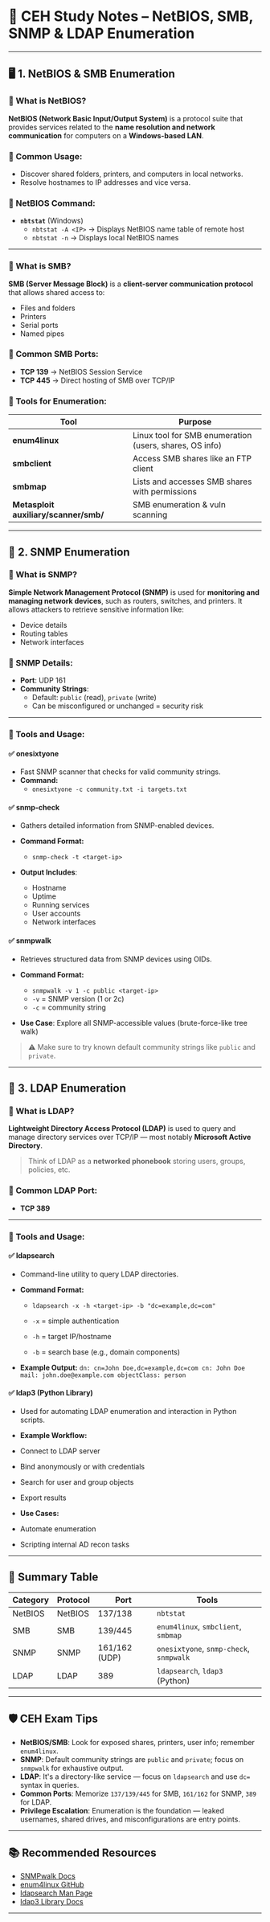# 🧠 CEH Study Notes – NetBIOS, SMB, SNMP & LDAP Enumeration

---

## 🖥️ 1. NetBIOS & SMB Enumeration

### 🔹 What is NetBIOS?
**NetBIOS (Network Basic Input/Output System)** is a protocol suite that provides services related to the **name resolution and network communication** for computers on a **Windows-based LAN**.

### 🧰 Common Usage:
- Discover shared folders, printers, and computers in local networks.
- Resolve hostnames to IP addresses and vice versa.

### 📌 NetBIOS Command:
- **`nbtstat`** (Windows)
  - `nbtstat -A <IP>` → Displays NetBIOS name table of remote host
  - `nbtstat -n` → Displays local NetBIOS names

---

### 🔹 What is SMB?
**SMB (Server Message Block)** is a **client-server communication protocol** that allows shared access to:
- Files and folders
- Printers
- Serial ports
- Named pipes

### 📌 Common SMB Ports:
- **TCP 139** → NetBIOS Session Service
- **TCP 445** → Direct hosting of SMB over TCP/IP

### 📌 Tools for Enumeration:
| Tool | Purpose |
|------|---------|
| **enum4linux** | Linux tool for SMB enumeration (users, shares, OS info) |
| **smbclient** | Access SMB shares like an FTP client |
| **smbmap** | Lists and accesses SMB shares with permissions |
| **Metasploit auxiliary/scanner/smb/** | SMB enumeration & vuln scanning |

---

## 📡 2. SNMP Enumeration

### 🔹 What is SNMP?
**Simple Network Management Protocol (SNMP)** is used for **monitoring and managing network devices**, such as routers, switches, and printers. It allows attackers to retrieve sensitive information like:
- Device details
- Routing tables
- Network interfaces

### 📌 SNMP Details:
- **Port**: UDP 161
- **Community Strings**:
  - Default: `public` (read), `private` (write)
  - Can be misconfigured or unchanged = security risk

---

### 🔧 Tools and Usage:

#### ✅ onesixtyone
- Fast SNMP scanner that checks for valid community strings.
- **Command:**
  - `onesixtyone -c community.txt -i targets.txt`

#### ✅ snmp-check
- Gathers detailed information from SNMP-enabled devices.
- **Command Format:**
  - `snmp-check -t <target-ip>`

- **Output Includes**:
  - Hostname
  - Uptime
  - Running services
  - User accounts
  - Network interfaces

#### ✅ snmpwalk
- Retrieves structured data from SNMP devices using OIDs.
- **Command Format:**
  - `snmpwalk -v 1 -c public <target-ip>`
  - `-v` = SNMP version (1 or 2c)
  - `-c` = community string

- **Use Case**: Explore all SNMP-accessible values (brute-force-like tree walk)

> ⚠️ Make sure to try known default community strings like `public` and `private`.

---

## 📇 3. LDAP Enumeration

### 🔹 What is LDAP?
**Lightweight Directory Access Protocol (LDAP)** is used to query and manage directory services over TCP/IP — most notably **Microsoft Active Directory**.

> Think of LDAP as a **networked phonebook** storing users, groups, policies, etc.

### 📌 Common LDAP Port:
- **TCP 389**

---

### 🔧 Tools and Usage:

#### ✅ ldapsearch
- Command-line utility to query LDAP directories.

- **Command Format:**
  - `ldapsearch -x -h <target-ip> -b "dc=example,dc=com"`

  - `-x` = simple authentication
  - `-h` = target IP/hostname
  - `-b` = search base (e.g., domain components)

- **Example Output:**
`dn: cn=John Doe,dc=example,dc=com cn: John Doe mail: john.doe@example.com objectClass: person`

#### ✅ ldap3 (Python Library)
- Used for automating LDAP enumeration and interaction in Python scripts.

- **Example Workflow:**
- Connect to LDAP server
- Bind anonymously or with credentials
- Search for user and group objects
- Export results

- **Use Cases:**
- Automate enumeration
- Scripting internal AD recon tasks

---

## 🧠 Summary Table

| Category   | Protocol | Port | Tools |
|------------|----------|------|-------|
| NetBIOS    | NetBIOS  | 137/138 | `nbtstat` |
| SMB        | SMB      | 139/445 | `enum4linux`, `smbclient`, `smbmap` |
| SNMP       | SNMP     | 161/162 (UDP) | `onesixtyone`, `snmp-check`, `snmpwalk` |
| LDAP       | LDAP     | 389 | `ldapsearch`, `ldap3` (Python) |

---

## 🛡️ CEH Exam Tips

- **NetBIOS/SMB**: Look for exposed shares, printers, user info; remember `enum4linux`.
- **SNMP**: Default community strings are `public` and `private`; focus on `snmpwalk` for exhaustive output.
- **LDAP**: It's a directory-like service — focus on `ldapsearch` and use `dc=` syntax in queries.
- **Common Ports**: Memorize `137/139/445` for SMB, `161/162` for SNMP, `389` for LDAP.
- **Privilege Escalation**: Enumeration is the foundation — leaked usernames, shared drives, and misconfigurations are entry points.

---

## 📚 Recommended Resources

- [SNMPwalk Docs](https://linux.die.net/man/1/snmpwalk)
- [enum4linux GitHub](https://github.com/CiscoCXSecurity/enum4linux)
- [ldapsearch Man Page](https://linux.die.net/man/1/ldapsearch)
- [ldap3 Library Docs](https://ldap3.readthedocs.io/)

---
